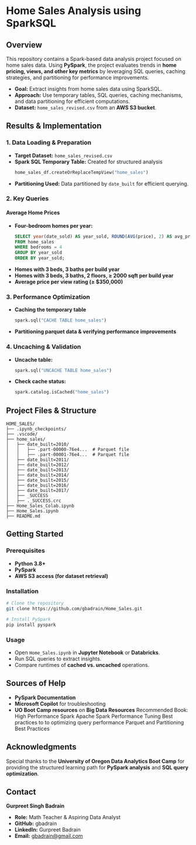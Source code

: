 # Home Sales Analysis using SparkSQL

## Overview
This repository contains a Spark-based data analysis project focused on home sales data. Using **PySpark**, the project evaluates trends in **home pricing, views, and other key metrics** by leveraging SQL queries, caching strategies, and partitioning for performance improvements.

* **Goal:** Extract insights from home sales data using SparkSQL.
* **Approach:** Use temporary tables, SQL queries, caching mechanisms, and data partitioning for efficient computations.
* **Dataset:** `home_sales_revised.csv` from an **AWS S3 bucket**.

## Results & Implementation

### 1. Data Loading & Preparation
* **Target Dataset:** `home_sales_revised.csv`
* **Spark SQL Temporary Table:** Created for structured analysis
  ```python
  home_sales_df.createOrReplaceTempView("home_sales")
  ```
* **Partitioning Used:** Data partitioned by `date_built` for efficient querying.

### 2. Key Queries

#### Average Home Prices
* **Four-bedroom homes per year:**
  ```sql
  SELECT year(date_sold) AS year_sold, ROUND(AVG(price), 2) AS avg_price
  FROM home_sales
  WHERE bedrooms = 4
  GROUP BY year_sold
  ORDER BY year_sold;
  ```
* **Homes with 3 beds, 3 baths per build year**
* **Homes with 3 beds, 3 baths, 2 floors, ≥ 2000 sqft per build year**
* **Average price per view rating (≥ $350,000)**

### 3. Performance Optimization
* **Caching the temporary table**
  ```python
  spark.sql("CACHE TABLE home_sales")
  ```
* **Partitioning parquet data & verifying performance improvements**

### 4. Uncaching & Validation
* **Uncache table:**
  ```python
  spark.sql("UNCACHE TABLE home_sales")
  ```
* **Check cache status:**
  ```python
  spark.catalog.isCached("home_sales")
  ```

## Project Files & Structure
```
HOME_SALES/
├── .ipynb_checkpoints/
├── .vscode/
├── home_sales/
│   ├── date_built=2010/
│   │   ├── .part-00000-76e4...  # Parquet file
│   │   ├── .part-00001-76e4...  # Parquet file
│   ├── date_built=2011/
│   ├── date_built=2012/
│   ├── date_built=2013/
│   ├── date_built=2014/
│   ├── date_built=2015/
│   ├── date_built=2016/
│   ├── date_built=2017/
│   ├── _SUCCESS
│   ├── ._SUCCESS.crc
├── Home_Sales_Colab.ipynb
├── Home_Sales.ipynb
├── README.md
```

## Getting Started

### Prerequisites
* **Python 3.8+**
* **PySpark**
* **AWS S3 access (for dataset retrieval)**

### Installation
```bash
# Clone the repository
git clone https://github.com/gbadrain/Home_Sales.git

# Install PySpark
pip install pyspark
```

### Usage
* Open `Home_Sales.ipynb` in **Jupyter Notebook** or **Databricks**.
* Run SQL queries to extract insights.
* Compare runtimes of **cached vs. uncached** operations.

## Sources of Help
* **PySpark Documentation**
* **Microsoft Copilot** for troubleshooting
* **UO Boot Camp resources** on **Big Data Resources**
Recommended Book: High Performance Spark
Apache Spark Performance Tuning
Best practices to to optimizing query performance 
Parquet and Partitioning Best Practices

## Acknowledgments
Special thanks to the **University of Oregon Data Analytics Boot Camp** for providing the structured learning path for **PySpark analysis** and **SQL query optimization**.

## Contact
**Gurpreet Singh Badrain**
* **Role:** Math Teacher & Aspiring Data Analyst
* **GitHub:** gbadrain
* **LinkedIn:** Gurpreet Badrain
* **Email:** gbadrain@gmail.com
